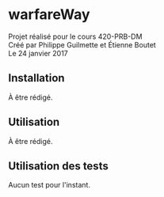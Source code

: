 # warfareWay
Projet réalisé pour le cours 420-PRB-DM<br/>
Créé par Philippe Guilmette et Étienne Boutet<br/>
Le 24 janvier 2017

Installation
-----------------------------------------------
À être rédigé.

Utilisation
-----------------------------------------------
À être rédigé.

Utilisation des tests
-----------------------------------------------
Aucun test pour l'instant.
